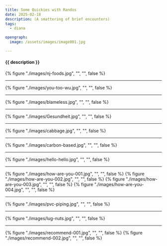 ```yaml
---
title: Some Quickies with Randos
date: 2025-02-18
description: (A smattering of brief encounters)
tags:
  - diana

opengraph:
  image: /assets/images/image001.jpg

---
```


<h4>{{ description }}</h4>

{% figure "./images/nj-foods.jpg", "", "", false %}

<hr />

{% figure "./images/you-too-wu.jpg", "", "", false %}

<hr />

{% figure "./images/blameless.jpg", "", "", false %}

<hr />

{% figure "./images/Gesundheit.jpg", "", "", false %}

<hr />

{% figure "./images/cabbage.jpg", "", "", false %}

<hr />

{% figure "./images/carbon-based.jpg", "", "", false %}

<hr />

{% figure "./images/hello-hello.jpg", "", "", false %}

<hr />

{% figure "./images/how-are-you-001.jpg", "", "", false %}
{% figure "./images/how-are-you-002.jpg", "", "", false %}
{% figure "./images/how-are-you-003.jpg", "", "", false %}
{% figure "./images/how-are-you-004.jpg", "", "", false %}

<hr />

{% figure "./images/pvc-piping.jpg", "", "", false %}

<hr />

{% figure "./images/lug-nuts.jpg", "", "", false %}

<hr />
{% figure "./images/recommend-001.jpg", "", "", false %}
{% figure "./images/recommend-002.jpg", "", "", false %}
